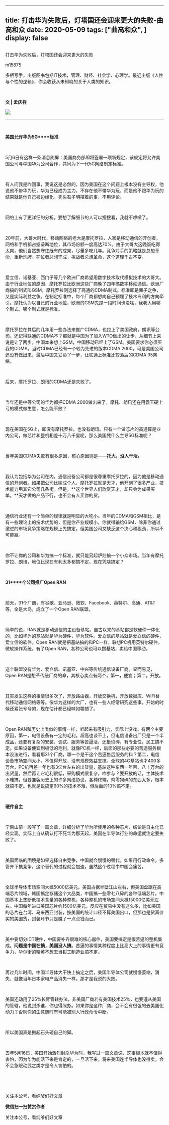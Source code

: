 
---
title:   打击华为失败后，灯塔国还会迎来更大的失败-曲高和众
date: 2020-05-09
tags: ["曲高和众", ]
display: false
---


## 



打击华为失败后，灯塔国还会迎来更大的失败




m15875




多栖写手，出版图书包括IT技术，管理、财经、社会学、心理学。最近出版《人性与个性的逻辑》，你会收获从未知晓的关于人类的知识。


&nbsp;

**文 | 孟庆祥**

<img class="rich_pages" data-ratio="0.9212121212121213" data-s="300,640" src="https://mmbiz.qpic.cn/mmbiz/fxGMiaL5Zj1iakFH9Y0oiaU2eOsNKyNVUyribrXPhJaZJIR1ibFb6R0TibQN0QFibg4yBoVseCibI5QQFZ0Roj60fibgTUA/640?wx_fmt=jpeg" data-type="jpeg" data-w="330" style=""/>

****

&nbsp;

**美国允许华为5G****标准**

&nbsp;

5月6日有这样一条消息刷屏：美国商务部即将签署一项新规定，该规定将允许美国公司与中国华为公司合作，共同为下一代5G网络制定标准。

&nbsp;

有人问我是咋回事，我说这是必然的，因为美国在这个问题上根本没有主导权，他说他不带华为玩，华为已经成为主力，不存在他不带华为玩，而是他不跟华为玩的结果就是他自己被边缘化。秃头虱子明摆着的事，不用评论。

&nbsp;

网络上有了更详细的分析，要想了解细节的人可以搜搜看，我就不啰嗦了。

&nbsp;

20年前，大哥大时代，移动网络的老大是摩托罗拉，人家是移动通信的开创者，网络和手机都占据垄断地位，其市场份额一度高达70%。由于大哥大这晚饭吃得太爽，他们当然想守住既有的成果，尽量多吃几年。竞争对手的策略就是总想革命，重新洗牌。在位者总想守成，挑战者总想革命，这个道理千古不变。

&nbsp;

爱立信、诺基亚、西门子等几个欧洲厂商希望用数字技术取代模拟技术的大哥大。由于行业地位的原因，摩托罗拉比欧洲这些厂商晚了四年搞数字移动通信。欧洲厂商搞的制式叫GSM，摩托罗拉则选择了高通的CDMA制式。标准即是面子之争，又是实际利益之争。在制定标准中，每个厂商都想向自己预埋了技术专利的方向牵引。摩托认为以自己的行业地位，欧洲的GSM先跑一段时间也没啥，我老大用哪个制式，哪个制式就是标准。

&nbsp;

摩托罗拉在其后的几年用一些办法来推广CDMA，也拉上了美国政府，朗讯等公司。还记得联通的CDMA不？那就是中国为了加入WTO做出的让步，从细节上来说是让了两步。中国本来想上GSM，中国移动已经上了GSM。美国要求你必须买我的CDMA。当时CDMA已经有一个较为先进的版本CDMA 2000，可是美国公司还没有做出来，最后中国又妥协了一步，让联通上标准比较落后的CDMA 95网络。

&nbsp;

后来，摩托罗拉、朗讯的CDMA还是失败了。

&nbsp;

当年还是中等公司的华为都把CDMA 2000做出来了，摩托、朗讯还在用霸王硬上弓的模式做生意，怎么能不败？

&nbsp;

现在美国在5G上，即没有摩托罗拉，也没有朗讯。只有一个做芯片的高通算是业内公司，做芯片和整机相差十万八千里呢，那么美国凭什么主导5G标准呢？

&nbsp;

当年美国CDMA失败有很多原因，核心原因则是——**托大，没人干活。**

**&nbsp;**

我认为包括华为公司在内，通信设备公司都是很尊重摩托罗拉的，因为他是移动通信的开创者。如果把公司比喻成个人，摩托罗拉就是天才，他开创了很多产业，技术能力甩其它公司几条街。但是，**这个世界人们欣赏天才，却只会为成果买单。**天才做的产品不行，也不会有人买你的货。

&nbsp;

通信行业还有一个简单的规律就是明显的大吃小。当年的CDMA和GSM相比，是有一些理论上的技术优势的，但是你产业规模小，你就得输给GSM，除非你通过激进的市场竞争策略在规模上先搞定。但美国公司又缺乏这个决心和狠劲，所以不可能赢。

&nbsp;

你不让你的公司和华为搞一个标准，就只能另起炉灶搞一个小众市场。当年有摩托罗拉、朗讯，地位比现在有利太多都搞不定，现在凭啥搞定？

&nbsp;

**31****个公司推广Open RAN**

&nbsp;

前天，31个厂商，有谷歌、亚马逊、微软、Facebook、英特尔、高通、AT&amp;T等，全是大鸟，成立了一个Open RAN联盟。

&nbsp;

简单的说，RAN就是移动通信的主设备基站。自古以来的基站都是软硬件一体化的，比如华为的基站就是华为硬件，华为软件。爱立信的基站就是爱立信的硬件，爱立信的软件。Open RAN就是把基站搞的和PC一样，联想PC机用英特尔硬件，微软操作系统。有了Open RAN，各种公司也可以攒基站，卖给中国移动。

&nbsp;

这个联盟没有华为、爱立信、诺基亚、中兴等传统通信设备厂商。显而易见，Open RAN是想革传统厂商的命，其核心卖点有两个，第一，便宜；第二，开放。

&nbsp;

其实发生这样的事情很多次了，开放路由器，开放交换机，开放数据库、WiFi替代移动通信网络等等。像华为这样的大厂，也有一些人经常研究这些事，开始的时候还紧张兮兮的，现在估计都已经味如嚼蜡了。

&nbsp;

Open RAN和历史上类似的事情一样，听起来有吸引力，实际上没戏。有两个主要原因，第一，电信设备有一定的毛利，超高也谈不上，但电信设备出厂只是一个半成品，还要有复杂的安装、调试、服务等苦逼活，还挺琐碎，有专业性，民工搞不定。如果设备便宜到极低的毛利，就像PC机一样，后面的那些必要的苦逼服务根本没法进行，看看那31个厂商，哪一个是干这个苦逼售后服务的料？第二，电信设备市场空间太小，不值得开放，没有规模效益支撑。全球的4G基站也才400多万台，PC机再差一年也有3亿台左右的出货量，基站这种东西一年百、八十万台的出货量，然后再让它毛利很低，采购模式很复杂，咋参与？要开放的话，主体技术不难搞，但要兼容历史上的许多网络协议，各种终端，鸡零狗碎的东西太多，根本就搞不定。也就是说搞定90%的技术不难，但后面的10%搞不定。

&nbsp;

**硬件自主**

&nbsp;

宁南山前一段写了一篇文章，详细分析了华为所使用的各种芯片，结论是自主化已经实现。实际上自从确认打不死华为那天起，美国在半导体行业的命运就注定要失败了。

&nbsp;

美国面临的困境是如果选择自由竞争，中国就会慢慢的替代。如果用行政命令，多管齐下搞竞争，这个替代的过程就会加速，虽然这个过程中中国会痛苦。

&nbsp;

全球半导体市场空间大概5000亿美元，美国占据半壁江山左右，但美国盘踞在高端芯片领域，韩国搞定存储这个大品类，中国搞一些零七八碎的各种低端芯片。中国基本上垄断低技术含量的各种整机，各种整机的市场空间大概15000亿美元左右。中国每年进口美国芯片约1500亿美元，反应在贸易中没有这么多，比如美国的芯片在台湾、马来西亚封装，按美国的统计口径不算美国出口，但那也是货真价实的美国货，封装环节只是赚了一点点钱而已。

&nbsp;

美中要切分ICT硬件，中国要补齐很难的核心器件，美国要搞定是很苦逼的整机集成。**问题是中国在搞，美国没人搞**。苦逼的事情某种程度上比高大上的事情更有竞争力，华尔街的精英不想去当钳工制造业搞不定。

&nbsp;

再过几年时间，中国半导体大干快上搞定之后，美国半导体公司就慢慢萎缩，消失，就像当年日本家电产品消失一样。那才是我说的大败。

&nbsp;

美国还动用了25%长臂管辖办法，非美国厂商若有美国技术25%，也要遵从美国的管辖，他说封杀谁，你也得照办。如果你是这种厂商，会不会有很强的去美国化动力？否则你的生意随时有可能被别人行政命令中断。

&nbsp;

所以美国真是搬起石头砸自己的脚。

&nbsp;

去年5月16日，美国开始激烈封杀华为时，我写过一篇文章说，这事根本就不值得害怕，因为华为能活下来是肯定的，一旦活下来，将来美国连半导体也没得卖，会不会急眼动武之类才是令人害怕的。

&nbsp;

&nbsp;



关注本公号，看纯爷们好文章


**微信扫一扫赞赏作者**






关注本公号，看纯爷们好文章








